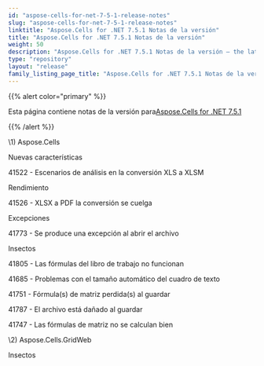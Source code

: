 ```yaml
---
id: "aspose-cells-for-net-7-5-1-release-notes"
slug: "aspose-cells-for-net-7-5-1-release-notes"
linktitle: "Aspose.Cells for .NET 7.5.1 Notas de la versión"
title: "Aspose.Cells for .NET 7.5.1 Notas de la versión"
weight: 50
description: "Aspose.Cells for .NET 7.5.1 Notas de la versión – the latest updates and fixes."
type: "repository"
layout: "release"
family_listing_page_title: "Aspose.Cells for .NET 7.5.1 Notas de la versión"
---
```

{{% alert color="primary" %}} 

 Esta página contiene notas de la versión para[Aspose.Cells for .NET 7.5.1](https://releases.aspose.com/cells/net/new-releases/aspose.cells-for-.net-7.5.1/)

{{% /alert %}} 

\1) Aspose.Cells 

 Nuevas características

 41522 - Escenarios de análisis en la conversión XLS a XLSM

 Rendimiento

 41526 - XLSX a PDF la conversión se cuelga

 Excepciones

 41773 - Se produce una excepción al abrir el archivo

 Insectos

 41805 - Las fórmulas del libro de trabajo no funcionan

 41685 - Problemas con el tamaño automático del cuadro de texto

41751 - Fórmula(s) de matriz perdida(s) al guardar

 41787 - El archivo está dañado al guardar

 41747 - Las fórmulas de matriz no se calculan bien

 \2) Aspose.Cells.GridWeb

 Insectos
